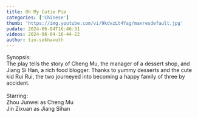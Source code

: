```yaml
---
title: Oh My Cutie Pie
categories: ['Chinese']
thumb: 'https://img.youtube.com/vi/9kdvzLt4Yag/maxresdefault.jpg'
pudate: 2024-06-04T16:46:31
videos: 2024-06-04-16-44-22
author: tin-sokhavuth
---
```

Synopsis:<br/> 
The play tells the story of Cheng Mu, the manager of a dessert shop, and Jiang Si Han, a rich food blogger. Thanks to yummy desserts and the cute kid Rui Rui, the two journeyed into becoming a happy family of three by accident.
<br/> <br/> 
Starring: <br/> 
Zhou Junwei as Cheng Mu<br/> 
Jin Zixuan as Jiang Sihan